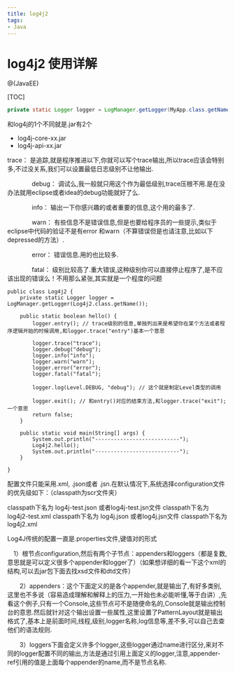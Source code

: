 ```yaml
---
title: log4j2
tags:
- Java
---
```


# log4j2 使用详解

@(JavaEE)


[TOC]

```java
private static Logger logger = LogManager.getLogger(MyApp.class.getName());
```

和log4j的1个不同就是.jar有2个

* log4j-core-xx.jar
* log4j-api-xx.jar


trace： 是追踪,就是程序推进以下,你就可以写个trace输出,所以trace应该会特别多,不过没关系,我们可以设置最低日志级别不让他输出.

　　　　debug： 调试么,我一般就只用这个作为最低级别,trace压根不用.是在没办法就用eclipse或者idea的debug功能就好了么.

　　　　info： 输出一下你感兴趣的或者重要的信息,这个用的最多了.

　　　　warn： 有些信息不是错误信息,但是也要给程序员的一些提示,类似于eclipse中代码的验证不是有error 和warn（不算错误但是也请注意,比如以下depressed的方法）.

　　　　error： 错误信息.用的也比较多.

　　　　fatal： 级别比较高了.重大错误,这种级别你可以直接停止程序了,是不应该出现的错误么！不用那么紧张,其实就是一个程度的问题

```
public class Log4j2 {
	private static Logger logger = LogManager.getLogger(Log4j2.class.getName());

	public static boolean hello() {
		logger.entry(); // trace级别的信息,单独列出来是希望你在某个方法或者程序逻辑开始的时候调用,和logger.trace("entry")基本一个意思

		logger.trace("trace");
		logger.debug("debug");
		logger.info("info");
		logger.warn("warn");
		logger.error("error");
		logger.fatal("fatal");

		logger.log(Level.DEBUG, "debug"); // 这个就是制定Level类型的调用

		logger.exit(); // 和entry()对应的结束方法,和logger.trace("exit");一个意思
		return false;
	}

	public static void main(String[] args) {
		System.out.println("---------------------------");
		Log4j2.hello();
		System.out.println("---------------------------");
	}

}
```

配置文件只能采用.xml, .json或者 .jsn.在默认情况下,系统选择configuration文件的优先级如下：（classpath为scr文件夹）

classpath下名为 log4j-test.json 或者log4j-test.jsn文件
classpath下名为 log4j2-test.xml
classpath下名为 log4j.json 或者log4j.jsn文件
classpath下名为 log4j2.xml

Log4J传统的配置一直是.properties文件,键值对的形式





　1）根节点configuration,然后有两个子节点：appenders和loggers（都是复数,意思就是可以定义很多个appender和logger了）（如果想详细的看一下这个xml的结构,可以去jar包下面去找xsd文件和dtd文件）

　　2）appenders：这个下面定义的是各个appender,就是输出了,有好多类别,这里也不多说（容易造成理解和解释上的压力,一开始也未必能听懂,等于白讲）,先看这个例子,只有一个Console,这些节点可不是随便命名的,Console就是输出控制台的意思.然后就针对这个输出设置一些属性,这里设置了PatternLayout就是输出格式了,基本上是前面时间,线程,级别,logger名称,log信息等,差不多,可以自己去查他们的语法规则.

　　3）loggers下面会定义许多个logger,这些logger通过name进行区分,来对不同的logger配置不同的输出,方法是通过引用上面定义的logger,注意,appender-ref引用的值是上面每个appender的name,而不是节点名称.